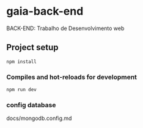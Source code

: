# gaia-back-end
BACK-END: Trabalho de Desenvolvimento web

## Project setup
```
npm install
```

### Compiles and hot-reloads for development
```
npm run dev
```

### config database
docs/mongodb.config.md
